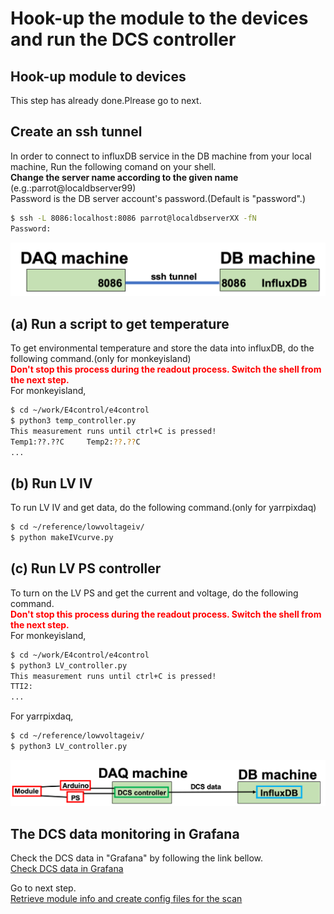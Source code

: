# Hook-up the module to the devices and run the DCS controller

## Hook-up module to devices
This step has already done.Plrease go to next.

## Create an ssh tunnel 
In order to connect to influxDB service in the DB machine from your local machine, Run the following comand on your shell.<br>
**Change the server name according to the given name** (e.g.:parrot@localdbserver99)<br> 
Password is the DB server account's password.(Default is "password".)

```bash
$ ssh -L 8086:localhost:8086 parrot@localdbserverXX -fN 
Password:
```
![ssh tunnel influxdb](images/sshtunnel_influxdb.png)

## (a) Run a script to get temperature
To get environmental temperature and store the data into influxDB, do the following command.(only for monkeyisland)<br>
<span style="color: red; ">**Don't stop this process during the readout process. Switch the shell from the next step.**</span>
<br>
For monkeyisland,
```bash
$ cd ~/work/E4control/e4control
$ python3 temp_controller.py
This measurement runs until ctrl+C is pressed!
Temp1:??.??C     Temp2:??.??C
...
```
## (b) Run LV IV
To run LV IV and get data, do the following command.(only for yarrpixdaq)<br>
```bash
$ cd ~/reference/lowvoltageiv/
$ python makeIVcurve.py
```

## (c) Run LV PS controller
To turn on the LV PS and get the current and voltage, do the following command.<br>
<span style="color: red; ">**Don't stop this process during the readout process. Switch the shell from the next step.**</span>
<br>
For monkeyisland,
```bash
$ cd ~/work/E4control/e4control
$ python3 LV_controller.py
This measurement runs until ctrl+C is pressed!
TTI2:
...
```
For yarrpixdaq,
```bash
$ cd ~/reference/lowvoltageiv/
$ python3 LV_controller.py
```


![DCS system](images/demo_dcs_system.png)

## The DCS data monitoring in Grafana
Check the DCS data in "Grafana" by following the link bellow.<br>
[Check DCS data in Grafana](database_demonstration_grafana.md)<br>


Go to next step.<br>
[Retrieve module info and create config files for the scan](database_demonstration_setup_for_scan.md)<br>


